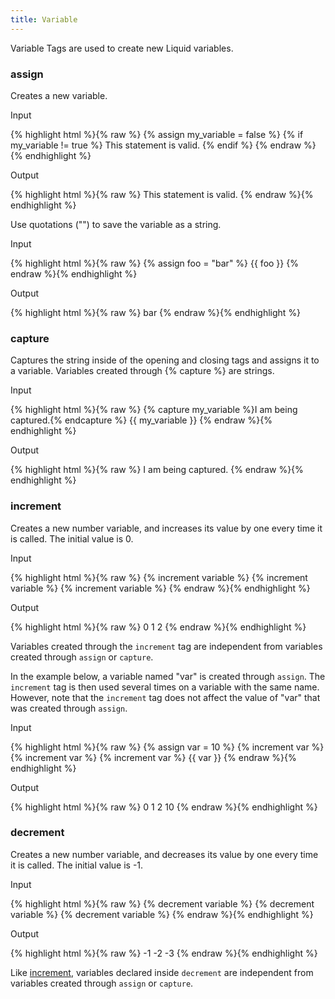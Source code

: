 ```yaml
---
title: Variable
---
```


Variable Tags are used to create new Liquid variables. 




### assign

<p>Creates a new variable.</p>      

<p class="input">Input</p>

<div>
{% highlight html %}{% raw %}
  {% assign my_variable = false %}
  {% if my_variable != true %}
  This statement is valid.
  {% endif %}
{% endraw %}{% endhighlight %}
</div>

<p class="output">Output</p>

<div>
{% highlight html %}{% raw %}
	This statement is valid.
{% endraw %}{% endhighlight %}
</div>

Use quotations ("") to save the variable as a string.

<p class="input">Input</p>

<div>
{% highlight html %}{% raw %}
{% assign foo = "bar" %}
{{ foo }}
{% endraw %}{% endhighlight %}
</div>

<p class="output">Output</p>

<div>
{% highlight html %}{% raw %}
bar
{% endraw %}{% endhighlight %}
</div>


### capture

<p>Captures the string inside of the opening and closing tags and assigns it to a variable. Variables created through {&#37; capture &#37;} are strings.</p>


<p class="input">Input</p>

<div>
{% highlight html %}{% raw %}
{% capture my_variable %}I am being captured.{% endcapture %}
{{ my_variable }}
{% endraw %}{% endhighlight %}
</div>

<p class="output">Output</p>

<div>
{% highlight html %}{% raw %}
I am being captured.
{% endraw %}{% endhighlight %}
</div>








































### increment

Creates a new number variable, and increases its value by one every time it is called. The initial value is 0. 

<p class="input">Input</p>

{% highlight html %}{% raw %}
{% increment variable %}
{% increment variable %}
{% increment variable %}
{% endraw %}{% endhighlight %}

<p class="output">Output</p>

<div>
{% highlight html %}{% raw %}
0
1
2
{% endraw %}{% endhighlight %}
</div>

Variables created through the <code>increment</code> tag are independent from variables created through <code>assign</code> or <code>capture</code>. 

In the example below, a variable named "var" is created through <code>assign</code>. The <code>increment</code> tag is then used several times on a variable with the same name. However, note that the <code>increment</code> tag does not affect the value of  "var" that was created through <code>assign</code>.

<p class="input">Input</p>

<div>
{% highlight html %}{% raw %}
{% assign var = 10 %}
{% increment var %}
{% increment var %}
{% increment var %}
{{ var }}
{% endraw %}{% endhighlight %}
</div>

<p class="output">Output</p>

<div>
{% highlight html %}{% raw %}
0
1
2
10 
{% endraw %}{% endhighlight %}
</div>








### decrement

Creates a new number variable, and decreases its value by one every time it is called. The initial value is -1. 

<p class="input">Input</p>

{% highlight html %}{% raw %}
{% decrement variable %}
{% decrement variable %}
{% decrement variable %}
{% endraw %}{% endhighlight %}

<p class="output">Output</p>

<div>
{% highlight html %}{% raw %}
-1
-2
-3
{% endraw %}{% endhighlight %}
</div>

Like <a href="#increment">increment</a>, variables declared inside <code>decrement</code> are independent from variables created through <code>assign</code> or <code>capture</code>.


        


